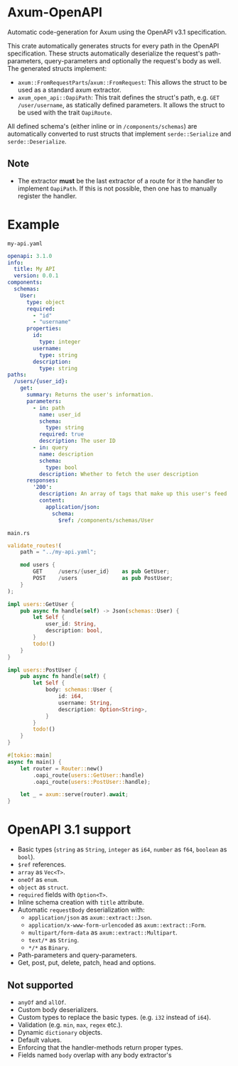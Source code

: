 # Axum-OpenAPI
Automatic code-generation for Axum using the OpenAPI v3.1 specification.

This crate automatically generates structs for every path in the OpenAPI specification. These structs automatically deserialize the request's path-parameters, query-parameters and optionally the request's body as well. The generated structs implement:
- `axum::FromRequestParts`/`axum::FromRequest`: This allows the struct to be used as a standard axum extractor.
-  `axum_open_api::OapiPath`: This trait defines the struct's path, e.g. `GET /user/username`, as statically defined parameters. It allows the struct to be used with the trait `OapiRoute`.

All defined schema's (either inline or in `/components/schemas`) are automatically converted to rust structs that implement `serde::Serialize` and `serde::Deserialize`.

## Note
- The extractor **must** be the last extractor of a route for it the handler to implement `OapiPath`. If this is not possible, then one has to manually register the handler.

# Example
`my-api.yaml`
```yaml
openapi: 3.1.0
info:
  title: My API
  version: 0.0.1
components:
  schemas:
    User:
      type: object
      required:
        - "id"
        - "username"
      properties:
        id:
          type: integer
        username:
          type: string
        description:
          type: string
paths:
  /users/{user_id}:
    get: 
      summary: Returns the user's information.
      parameters:
        - in: path
          name: user_id
          schema:
            type: string
          required: true
          description: The user ID
        - in: query
          name: description
          schema:
            type: bool
          description: Whether to fetch the user description
      responses:
        '200':
          description: An array of tags that make up this user's feed
          content:
            application/json:
              schema: 
                $ref: /components/schemas/User
```

`main.rs`
```rust
validate_routes!(
    path = "../my-api.yaml";

    mod users {
        GET     /users/{user_id}    as pub GetUser;
        POST    /users              as pub PostUser;
    }
);

impl users::GetUser {
    pub async fn handle(self) -> Json(schemas::User) {
        let Self {
            user_id: String,
            description: bool,
        }
        todo!()
    }
}

impl users::PostUser {
    pub async fn handle(self) {
        let Self {
            body: schemas::User {
                id: i64,
                username: String,
                description: Option<String>,
            }
        }
        todo!()
    }
}

#[tokio::main]
async fn main() {
    let router = Router::new()
        .oapi_route(users::GetUser::handle)
        .oapi_route(users::PostUser::handle);

    let _ = axum::serve(router).await;
}
```

# OpenAPI 3.1 support
- Basic types (`string` as `String`, `integer` as `i64`, `number` as `f64`, `boolean` as `bool`).
- `$ref` references.
- `array` as `Vec<T>`.
- `oneOf` as `enum`.
- `object` as `struct`.
- `required` fields with `Option<T>`.
- Inline schema creation with `title` attribute.
- Automatic `requestBody` deserialization with:
  - `application/json` as `axum::extract::Json`.
  - `application/x-www-form-urlencoded` as `axum::extract::Form`.
  - `multipart/form-data` as `axum::extract::Multipart`.
  - `text/*` as `String`.
  - `*/*` as  `Binary`.
- Path-parameters and query-parameters.
- Get, post, put, delete, patch, head and options.

## Not supported
- `anyOf` and `allOf`.
- Custom body deserializers.
- Custom types to replace the basic types. (e.g. `i32` instead of `i64`).
- Validation (e.g. `min`, `max`, `regex` etc.).
- Dynamic `dictionary` objects.
- Default values.
- Enforcing that the handler-methods return proper types.
- Fields named `body` overlap with any body extractor's